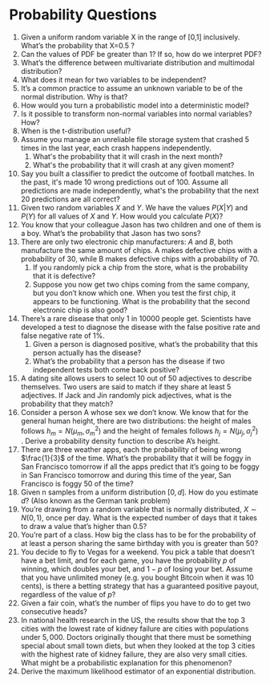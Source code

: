 # Probability Questions

1. Given a uniform random variable X  in the range of [0,1]  inclusively. What’s the probability that X=0.5 ?
2. Can the values of PDF be greater than 1? If so, how do we interpret PDF?
3. What’s the difference between multivariate distribution and multimodal distribution?
4. What does it mean for two variables to be independent?
5. It’s a common practice to assume an unknown variable to be of the normal distribution. Why is that?
6. How would you turn a probabilistic model into a deterministic model?
7. Is it possible to transform non-normal variables into normal variables? How?
8. When is the t-distribution useful?
9. Assume you manage an unreliable file storage system that crashed 5 times in the last year, each crash happens independently.
    1. What's the probability that it will crash in the next month?
    1. What's the probability that it will crash at any given moment?
10. Say you built a classifier to predict the outcome of football matches. In the past, it's made 10 wrong predictions out of 100. Assume all predictions are made independently, what's the probability that the next 20 predictions are all correct?
11. Given two random variables $X$  and $Y$. We have the values $P(X|Y)$  and $P(Y)$  for all values of $X$  and $Y$. How would you calculate $P(X)$?
12. You know that your colleague Jason has two children and one of them is a boy. What’s the probability that Jason has two sons? 
13. There are only two electronic chip manufacturers: $A$ and $B$, both manufacture the same amount of chips. A makes defective chips with a probability of $30%$, while B makes defective chips with a probability of $70%$.
    1. If you randomly pick a chip from the store, what is the probability that it is defective?
    1. Suppose you now get two chips coming from the same company, but you don’t know which one. When you test the first chip, it appears to be functioning. What is the probability that the second electronic chip is also good?
14. There’s a rare disease that only 1 in 10000 people get. Scientists have developed a test to diagnose the disease with the false positive rate and false negative rate of 1%.
    1. Given a person is diagnosed positive, what’s the probability that this person actually has the disease?
    1. What’s the probability that a person has the disease if two independent tests both come back positive?
15. A dating site allows users to select $10$ out of $50$ adjectives to describe themselves. Two users are said to match if they share at least $5$ adjectives. If Jack and Jin randomly pick adjectives, what is the probability that they match?
16. Consider a person A whose sex we don’t know. We know that for the general human height, there are two distributions: the height of males follows $h_m=N(μ_m,σ^{2}_m)$  and the height of females follows $h_j=N(μ_j,σ^{2}_j)$ . Derive a probability density function to describe A’s height.
17. There are three weather apps, each the probability of being wrong $\frac{1}{3}$ of the time. What’s the probability that it will be foggy in San Francisco tomorrow if all the apps predict that it’s going to be foggy in San Francisco tomorrow and during this time of the year, San Francisco is foggy $50%$ of the time?
18. Given n  samples from a uniform distribution $[0,d]$. How do you estimate $d$? (Also known as the German tank problem)
19. You’re drawing from a random variable that is normally distributed, $X∼N(0,1)$, once per day. What is the expected number of days that it takes to draw a value that’s higher than $0.5$?
20. You’re part of a class. How big the class has to be for the probability of at least a person sharing the same birthday with you is greater than $50%$?
21. You decide to fly to Vegas for a weekend. You pick a table that doesn’t have a bet limit, and for each game, you have the probability $p$ of winning, which doubles your bet, and $1−p$ of losing your bet. Assume that you have unlimited money (e.g. you bought Bitcoin when it was 10 cents), is there a betting strategy that has a guaranteed positive payout, regardless of the value of $p$?
22. Given a fair coin, what’s the number of flips you have to do to get two consecutive heads?
23. In national health research in the US, the results show that the top 3 cities with the lowest rate of kidney failure are cities with populations under $5,000$. Doctors originally thought that there must be something special about small town diets, but when they looked at the top 3 cities with the highest rate of kidney failure, they are also very small cities. What might be a probabilistic explanation for this phenomenon?
24. Derive the maximum likelihood estimator of an exponential distribution.